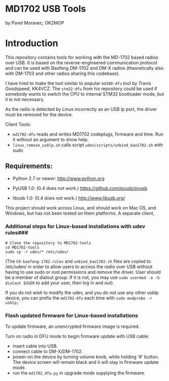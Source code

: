 # MD1702 USB Tools #

by Pavel Moravec, OK2MOP

# Introduction #

This repository contains tools for working with the MD-1702 based radios
over USB. It is based on the reverse-engineered communication protocol and
can be used with Baofeng DM-1702 and DM-X radios (theoretically also with 
DM-1703 and other radios sharing this codebase). 

I have tried to make the tool similar to popular `md380-dfu` tool by Travis
Goodspeed, KK4VCZ. The `stm32-dfu` from his repository could be used if somebody
wants to switch the CPU to internal STM32 bootloader mode, but it is not 
necessary.

As the radio is detected by Linux incorrectly as an USB lp port, the driver 
must be removed for the device.

Client Tools:
* `md1702-dfu` reads and writes MD1702 codeplugs, firmware and time. Run it without
an argument to show help. 
* `linux_remove_usblp.sh` calls script `udev/scripts/unbind_bao1702.sh` with sudo 

## Requirements: ##

* Python 2.7 or newer:
  http://www.python.org

* PyUSB 1.0:  (0.4 does not work.)
  https://github.com/pyusb/pyusb

* libusb 1.0: (0.4 does not work.)
  http://www.libusb.org/

This project should work across Linux, and should work on Mac OS, and Windows, but has
not been tested on them platforms.  A separate client, 

### Additional steps for Linux-based installations with udev rules###

```
# Clone the repository to MD1702-tools
cd MD1702-tools
sudo cp -r udev/* /etc/udev/ 
```
(The ```59-baofeng-1702.rules``` and ```unbind_bao1702.sh``` files are copied to /etc/udev/ in order to allow users to access the radio over USB without having to use sudo or root permissions and remove the driver. User should be a member of dialout group. If it is not, you may use ```sudo usermod -a -G dialout $USER``` to add your user, then log in and out).

If you do not wish to modify the udev, and you do not use any other usblp device, you can 
prefix the `md1702-dfu` each time with ```sudo modprobe -r usblp;``` 

### Flash updated firmware for Linux-based installations ###

To update firmware, an unencrypted firmware image is required. 

Turn on radio in DFU mode to begin firmware update with USB cable:
* insert cable into USB.
* connect cable to DM-X/DM-1702.
* power-on the device by turning volume knob, while holding '#' button. The device screen will
remain black and it will stay in firmware update mode.
* run the ```md1702_dfu.py``` in upgrade mode supplying the firmware.
